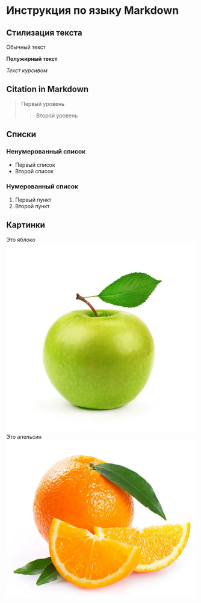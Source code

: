# Инструкция по языку Markdown

## Стилизация текста

Обычный текст

**Полужирный текст**

*Текст курсивом*
## Citation in Markdown
> Первый уровень
>> Второй уровень

## Списки
### Ненумерованный список
* Первый список
* Второй список

### Нумерованный список
1. Первый пункт
2. Второй пункт

## Картинки
Это яблоко
![Яблоко](Apple.jpg)
Это апельсин
![Апельсин](Orange.jpg)
